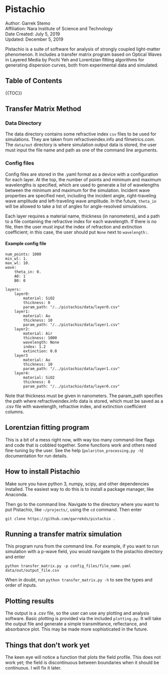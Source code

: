 # Pistachio

Author: Garrek Stemo\
Affiliation: Nara Institute of Science and Technology\
Date Created: July 5, 2019\
Updated: December 5, 2019

Pistachio is a suite of software for analysis of strongly coupled light-matter phenomenon. 
It includes a transfer matrix program based on Optical Waves in Layered Media by Pochi Yeh 
and Lorentzian fitting algorithms for generating dispersion curves, both from experimental data and simulated.


## Table of Contents

{{TOC}}


## Transfer Matrix Method

### Data Directory

The data directory contains some refractive index `csv` files to be used for simulations. They are taken from refractiveindex.info and filmetrics.com. The `data/out` directory is where simulation output data is stored, the user must input the file name and path as one of the command line arguments.

### Config files

Config files are stored in the .yaml format as a device with a configuration for each layer. At the top, the number of points and minimum and maximum wavelengths is specified, which are used to generate a list of wavelengths between the minimum and maximum for the simulation. Incident wave properties are specified next, including the incident angle, right-traveling wave amplitude and left-traveling wave amplitude. In the future, `theta_in` will be allowed to take a list of angles for angle-resolved simulations.

Each layer requires a material name, thickness (in nanometers), and a path to a file containing the refractive index for each wavelength. If there is no file, then the user must input the index of refraction and extinction coefficient; in this case, the user should put `None` next to `wavelength:`.

#### Example config file

```
num_points: 1000
min_wl: 1.
max_wl: 10.
wave:
	theta_in: 0.
	A0: 1
	B0: 0

layers:
	layer0:
	    material: SiO2
	    thickness: 0
	    param_path: "/../pistachio/data/layer0.csv"
    layer1:
	    material: Au
	    thickness: 10
	    param_path: "/../pistachio/data/layer1.csv"
    layer2:
	    material: Air
	    thickness: 1000
	    wavelength: None
	    index: 1.2
	    extinction: 0.0
	layer3
	    material: Au
	    thickness: 10
	    param_path: "/../pistachio/data/layer1.csv"
	layer4:
		material: SiO2
		thickness: 0
		param_path: "/../pistachio/data/layer0.csv"
```

Note that thickness must be given in nanometers. The param_path specifies
the path where refractiveindex.info data is stored, which must be saved as
a .csv file with wavelength, refractive index, and extinction coefficient
columns.


## Lorentzian fitting program

This is a bit of a mess right now, with way too many command-line flags and
code that is cobbled together. Some functions work and others need fine-tuning by the user. See the help (`polariton_processing.py -h`) documentation for run details.


## How to install Pistachio

Make sure you have python 3, numpy, scipy, and other dependencies installed.
The easiest way to do this is to install a package manager, like Anaconda.

Then go to the command line. Navigate to the directory where you want to put Pistachio, like `~/projects/`, using the `cd` command. Then enter

`git clone https://github.com/garrekds/pistachio .` 

## Running a transfer matrix simulation

This program runs from the command line. For example, if you want to run simulation with a p-wave field, you would navigate to the pistachio directory and enter

`python transfer_matrix.py -p config_files/file_name.yaml data/out/output_file.csv`

When in doubt, run `python transfer_matrix.py -h` to see the types and order of inputs.

## Plotting results

The output is a .csv file, so the user can use any plotting and analysis software. Basic plotting is provided via the included `plotting.py`. It will take the output file and generate a simple transmittance, reflectance, and absorbance plot. This may be made more sophisticated in the future.

## Things that don't work yet

The keen eye will notice a function that plots the field profile. This does not work yet; the field is discontinuous between boundaries when it should be continuous. I will fix it later.
